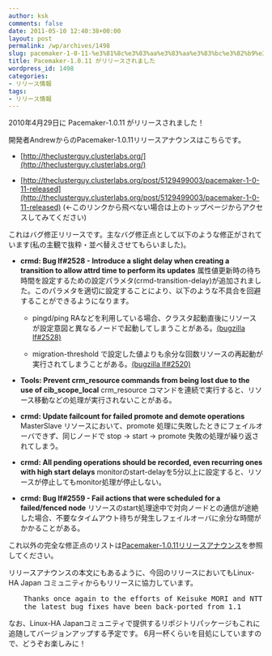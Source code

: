```yaml
---
author: ksk
comments: false
date: 2011-05-10 12:40:38+00:00
layout: post
permalink: /wp/archives/1498
slug: pacemaker-1-0-11-%e3%81%8c%e3%83%aa%e3%83%aa%e3%83%bc%e3%82%b9%e3%81%95%e3%82%8c%e3%81%be%e3%81%97%e3%81%9f
title: Pacemaker-1.0.11 がリリースされました
wordpress_id: 1498
categories:
- リリース情報
tags:
- リリース情報
---
```


2010年4月29日に Pacemaker-1.0.11 がリリースされました！

開発者AndrewからのPacemaker-1.0.11リリースアナウンスはこちらです。



	
  * [http://theclusterguy.clusterlabs.org/](http://theclusterguy.clusterlabs.org/)

	
  * [http://theclusterguy.clusterlabs.org/post/5129499003/pacemaker-1-0-11-released](http://theclusterguy.clusterlabs.org/post/5129499003/pacemaker-1-0-11-released) (←このリンクから飛べない場合は上のトップページからアクセスしてみてください)


これはバグ修正リリースです。主なバグ修正点として以下のような修正がされています(私の主観で抜粋・並べ替えさせてもらいました)。

	
  * **crmd: Bug lf#2528 - Introduce a slight delay when creating a transition to allow attrd time to perform its updates**
属性値更新時の待ち時間を設定するための設定パラメタ(crmd-transition-delay)が追加されました。このパラメタを適切に設定することにより、以下のような不具合を回避することができるようになります。 

	
    * pingd/ping RAなどを利用している場合、クラスタ起動直後にリソースが設定意図と異なるノードで起動してしまうことがある。[(bugzilla lf#2528)](http://developerbugs.linux-foundation.org/show_bug.cgi?id=2528)

	
    * migration-threshold で設定した値よりも余分な回数リソースの再起動が実行されてしまうことがある。[(bugzilla lf#2520)](http://developerbugs.linux-foundation.org/show_bug.cgi?id=2520)




	
  * **Tools: Prevent crm_resource commands from being lost due to the use of cib_scope_local**
crm_resource コマンドを連続で実行すると、リソース移動などの処理が実行されないことがある。

	
  * **crmd: Update failcount for failed promote and demote operations**
MasterSlave リソースにおいて、promote 処理に失敗したときにフェイルオーバできず、同じノードで stop → start → promote 失敗の処理が繰り返されてしまう。

	
  * **crmd: All pending operations should be recorded, even recurring ones with high start delays**
monitorのstart-delayを5分以上に設定すると、リソースが停止してもmonitor処理が停止しない。

	
  * **crmd: Bug lf#2559 - Fail actions that were scheduled for a failed/fenced node**
リソースのstart処理途中で対向ノードとの通信が途絶した場合、不要なタイムアウト待ちが発生しフェイルオーバに余分な時間がかかることがある。


これ以外の完全な修正点のリストは[Pacemaker-1.0.11リリースアナウンス](http://theclusterguy.clusterlabs.org/post/5129499003/pacemaker-1-0-11-released)を参照してください。

リリースアナウンスの本文にもあるように、今回のリリースにおいてもLinux-HA Japan コミュニティからもリリースに協力しています。
<pre style="padding-left: 30px;">Thanks once again to the efforts of Keisuke MORI and NTT,
the latest bug fixes have been back-ported from 1.1</pre>


なお、Linux-HA Japanコミュニティで提供するリポジトリパッケージもこれに追随してバージョンアップする予定です。
6月一杯くらいを目処にしていますので、どうぞお楽しみに！
